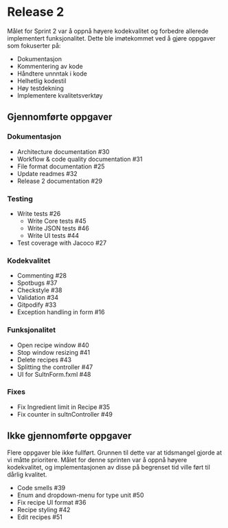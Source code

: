 # Release 2

Målet for Sprint 2 var å oppnå høyere kodekvalitet og forbedre allerede implementert funksjonalitet. Dette ble imøtekommet ved å gjøre oppgaver som fokuserter på:
- Dokumentasjon
- Kommentering av kode
- Håndtere unnntak i kode
- Helhetlig kodestil
- Høy testdekning
- Implementere kvalitetsverktøy

## Gjennomførte oppgaver

### Dokumentasjon
- Architecture documentation #30
- Workflow & code quality documentation #31
- File format documentation #25
- Update readmes #32
- Release 2 documentation #29

### Testing
- Write tests #26
    - Write Core tests #45
    - Write JSON tests #46
    - Write UI tests #44
- Test coverage with Jacoco #27

### Kodekvalitet
- Commenting #28
- Spotbugs #37
- Checkstyle #38
- Validation #34
- Gitpodify #33
- Exception handling in form #16

### Funksjonalitet
- Open recipe window #40
- Stop window resizing #41
- Delete recipes #43
- Splitting the controller #47
- UI for SultnForm.fxml #48

### Fixes
- Fix Ingredient limit in Recipe #35
- Fix counter in sultnController #49


## Ikke gjennomførte oppgaver

Flere oppgaver ble ikke fullført. Grunnen til dette var at tidsmangel gjorde at vi måtte prioritere. Målet for denne sprinten var å oppnå høyere kodekvalitet, og implementasjonen av disse på begrenset tid ville ført til dårlig kvalitet.

- Code smells #39
- Enum and dropdown-menu for type unit #50
- Fix recipe UI format #36
- Recipe styling #42
- Edit recipes #51
